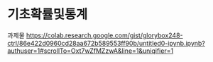 # 기초확률및통계
과제물
https://colab.research.google.com/gist/glorybox248-ctrl/86e422d0960cd28aa672b589553ff90b/untitled0-ipynb.ipynb?authuser=1#scrollTo=Oxt7wZfMZzwA&line=1&uniqifier=1
